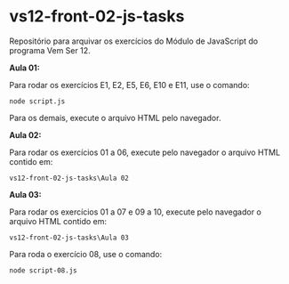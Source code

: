 # vs12-front-02-js-tasks
Repositório para arquivar os exercícios do Módulo de JavaScript do programa Vem Ser 12.

**Aula 01:**

Para rodar os exercícios E1, E2, E5, E6, E10 e E11, use o comando:

`node script.js`

Para os demais, execute o arquivo HTML pelo navegador.

**Aula 02:**

Para rodar os exercícios 01 a 06, execute pelo navegador o arquivo HTML contido em:

`vs12-front-02-js-tasks\Aula 02`

**Aula 03:**

Para rodar os exercícios 01 a 07 e 09 a 10, execute pelo navegador o arquivo HTML contido em:

`vs12-front-02-js-tasks\Aula 03`

Para roda o exercício 08, use o comando:

`node script-08.js`
